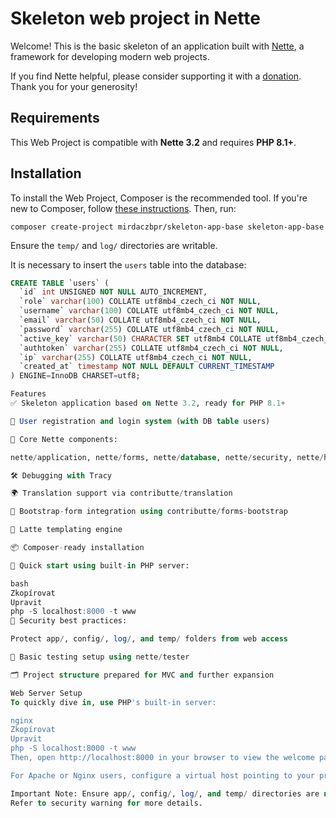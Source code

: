 Skeleton web project in Nette
==================

Welcome! This is the basic skeleton of an application built with
[Nette](https://nette.org), a framework for developing modern web projects.

If you find Nette helpful, please consider supporting it with a [donation](https://nette.org/donate).
Thank you for your generosity!

Requirements
------------
This Web Project is compatible with **Nette 3.2** and requires **PHP 8.1+**.

Installation
------------
To install the Web Project, Composer is the recommended tool. If you're new to Composer,
follow [these instructions](https://doc.nette.org/composer). Then, run:

	composer create-project mirdaczbpr/skeleton-app-base skeleton-app-base

Ensure the `temp/` and `log/` directories are writable.

It is necessary to insert the `users` table into the database:

```sql
CREATE TABLE `users` (
  `id` int UNSIGNED NOT NULL AUTO_INCREMENT,
  `role` varchar(100) COLLATE utf8mb4_czech_ci NOT NULL,
  `username` varchar(100) COLLATE utf8mb4_czech_ci NOT NULL,
  `email` varchar(50) COLLATE utf8mb4_czech_ci NOT NULL,
  `password` varchar(255) COLLATE utf8mb4_czech_ci NOT NULL,
  `active_key` varchar(50) CHARACTER SET utf8mb4 COLLATE utf8mb4_czech_ci DEFAULT NULL,
  `authtoken` varchar(255) COLLATE utf8mb4_czech_ci NOT NULL,
  `ip` varchar(255) COLLATE utf8mb4_czech_ci NOT NULL,
  `created_at` timestamp NOT NULL DEFAULT CURRENT_TIMESTAMP
) ENGINE=InnoDB CHARSET=utf8;

Features
✅ Skeleton application based on Nette 3.2, ready for PHP 8.1+

🔐 User registration and login system (with DB table users)

🧰 Core Nette components:

nette/application, nette/forms, nette/database, nette/security, nette/http, nette/utils

🛠 Debugging with Tracy

🌍 Translation support via contributte/translation

🧾 Bootstrap-form integration using contributte/forms-bootstrap

🎨 Latte templating engine

📦 Composer-ready installation

🚀 Quick start using built-in PHP server:

bash
Zkopírovat
Upravit
php -S localhost:8000 -t www
🔐 Security best practices:

Protect app/, config/, log/, and temp/ folders from web access

🧪 Basic testing setup using nette/tester

🗂 Project structure prepared for MVC and further expansion

Web Server Setup
To quickly dive in, use PHP's built-in server:

nginx
Zkopírovat
Upravit
php -S localhost:8000 -t www
Then, open http://localhost:8000 in your browser to view the welcome page.

For Apache or Nginx users, configure a virtual host pointing to your project's www/ directory.

Important Note: Ensure app/, config/, log/, and temp/ directories are not web-accessible.
Refer to security warning for more details.
